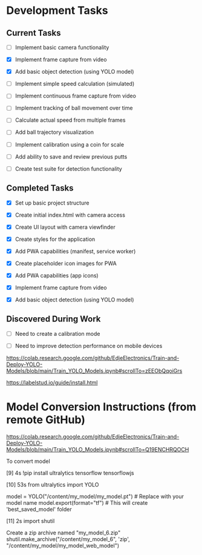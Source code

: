 # Development Tasks

## Current Tasks
- [ ] Implement basic camera functionality
- [x] Implement frame capture from video
- [x] Add basic object detection (using YOLO model)
- [ ] Implement simple speed calculation (simulated)
- [ ] Implement continuous frame capture from video
- [ ] Implement tracking of ball movement over time
- [ ] Calculate actual speed from multiple frames
- [ ] Add ball trajectory visualization
- [ ] Implement calibration using a coin for scale
- [ ] Add ability to save and review previous putts
- [ ] Create test suite for detection functionality


## Completed Tasks
- [x] Set up basic project structure
- [x] Create initial index.html with camera access
- [x] Create UI layout with camera viewfinder
- [x] Create styles for the application
- [x] Add PWA capabilities (manifest, service worker)
- [x] Create placeholder icon images for PWA
- [x] Add PWA capabilities (app icons)
- [x] Implement frame capture from video
- [x] Add basic object detection (using YOLO model)


## Discovered During Work
- [ ] Need to create a calibration mode
- [ ] Need to improve detection performance on mobile devices 




https://colab.research.google.com/github/EdjeElectronics/Train-and-Deploy-YOLO-Models/blob/main/Train_YOLO_Models.ipynb#scrollTo=zEEObQqoiGrs


https://labelstud.io/guide/install.html


# Model Conversion Instructions (from remote GitHub)

https://colab.research.google.com/github/EdjeElectronics/Train-and-Deploy-YOLO-Models/blob/main/Train_YOLO_Models.ipynb#scrollTo=Q19ENCHRQOCH

To convert model

[9] 4s !pip install ultralytics tensorflow tensorflowjs

[10] 53s from ultralytics import YOLO

model = YOLO("/content/my_model/my_model.pt") # Replace with your model name model.export(format="tf") # This will create 'best_saved_model' folder

[11] 2s import shutil

Create a zip archive named "my_model_6.zip"
shutil.make_archive("/content/my_model_6", 'zip', "/content/my_model/my_model_web_model")